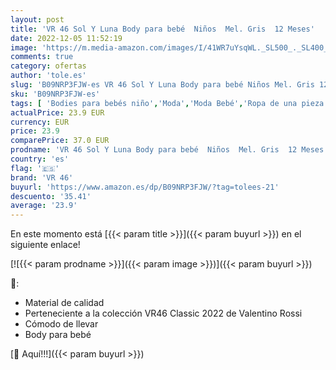 ```yaml
---
layout: post
title: 'VR 46 Sol Y Luna Body para bebé  Niños  Mel. Gris  12 Meses'
date: 2022-12-05 11:52:19
image: 'https://m.media-amazon.com/images/I/41WR7uYsqWL._SL500_._SL400_.jpg'
comments: true
category: ofertas
author: 'tole.es'
slug: 'B09NRP3FJW-es VR 46 Sol Y Luna Body para bebé Niños Mel. Gris 12 Meses'
sku: 'B09NRP3FJW-es'
tags: [ 'Bodies para bebés niño','Moda','Moda Bebé','Ropa de una pieza para bebés niño','Ropa para bebés','Ropa para bebés niño','bebé','vr 46','🇪🇸', ]
actualPrice: 23.9 EUR
currency: EUR
price: 23.9
comparePrice: 37.0 EUR
prodname: 'VR 46 Sol Y Luna Body para bebé  Niños  Mel. Gris  12 Meses'
country: 'es'
flag: '🇪🇸'
brand: 'VR 46'
buyurl: 'https://www.amazon.es/dp/B09NRP3FJW/?tag=tolees-21'
descuento: '35.41'
average: '23.9'
---
```


En este momento está [{{< param title >}}]({{< param buyurl >}}) en el siguiente enlace!

[![{{< param prodname >}}]({{< param image >}})]({{< param buyurl >}})

🔎:

- Material de calidad
- Perteneciente a la colección VR46 Classic 2022 de Valentino Rossi
- Cómodo de llevar
- Body para bebé

[🛒 Aquí!!!]({{< param buyurl >}})
